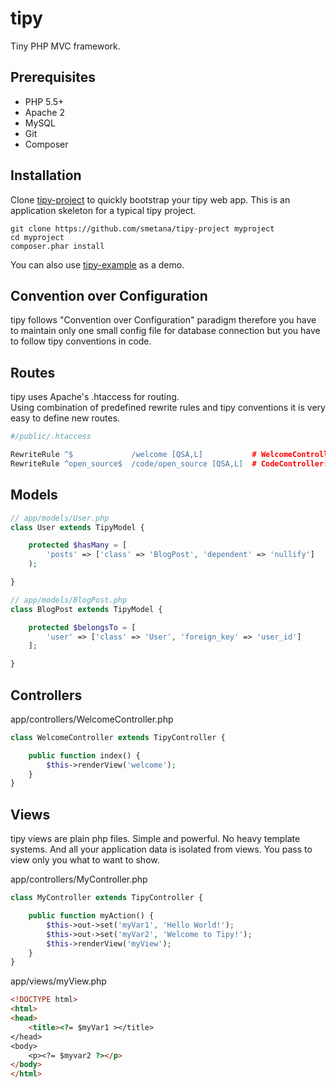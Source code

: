 # tipy

Tiny PHP MVC framework.

## Prerequisites

* PHP 5.5+
* Apache 2
* MySQL
* Git
* Composer

## Installation

Clone [tipy-project](https://github.com/smetana/tipy-project) to quickly bootstrap your tipy web app.
This is an application skeleton for a typical tipy project.

```shell
git clone https://github.com/smetana/tipy-project myproject
cd myproject
composer.phar install
```
You can also use [tipy-example](https://github.com/smetana/tipy-example) as a demo.

## Convention over Configuration

tipy follows "Convention over Configuration" paradigm therefore you have
to maintain only one small config file for database connection but you have
to follow tipy conventions in code.

## Routes

tipy uses Apache's .htaccess for routing.<br/>
Using combination of predefined rewrite rules and tipy conventions it is very
easy to define new routes.

```apache
#/public/.htaccess

RewriteRule ^$             /welcome [QSA,L]           # WelcomeController::index()
RewriteRule ^open_source$  /code/open_source [QSA,L]  # CodeController::openSource()
```

## Models
```php
// app/models/User.php
class User extends TipyModel {

    protected $hasMany = [
        'posts' => ['class' => 'BlogPost', 'dependent' => 'nullify']
    );

}

// app/models/BlogPost.php
class BlogPost extends TipyModel {

    protected $belongsTo = [
        'user' => ['class' => 'User', 'foreign_key' => 'user_id']
    ];

}
```

## Controllers
app/controllers/WelcomeController.php
```php
class WelcomeController extends TipyController {

    public function index() {
        $this->renderView('welcome');
    }
}
```

## Views
tipy views are plain php files. Simple and powerful. No heavy template systems. And all your application data is isolated from views.
You pass to view only you what to want to show.

app/controllers/MyController.php
```php
class MyController extends TipyController {

    public function myAction() {
        $this->out->set('myVar1', 'Hello World!');
        $this->out->set('myVar2', 'Welcome to Tipy!');
        $this->renderView('myView');
    }
}
```
app/views/myView.php

```html
<!DOCTYPE html>
<html>
<head>
    <title><?= $myVar1 ></title>
</head>
<body>
    <p><?= $myvar2 ?></p>
</body>
</html>
```
